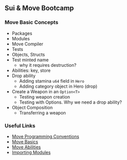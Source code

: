 ## Sui & Move Bootcamp

### Move Basic Concepts


  - Packages
  - Modules
  - Move Compiler
  - Tests
  - Objects, Structs
  - Test minted name
    - why it requires destruction?
  - Abilities: key, store
  - Drop ability
    - Adding stamina `u64` field in `Hero`
    - Adding category object in Hero (drop)
 - Create a Weapon in an `Option<T>`
   - Testing weapon creation
   - Testing with Options. Why we need a drop ability?
  - Object Composition
    - Transferring a weapon

    
### Useful Links

 - [Move Programming Conventions](https://docs.sui.io/concepts/sui-move-concepts/conventions)
 - [Move Basics](https://move-book.com/move-basics/index.html)
 - [Move Abilities](https://move-book.com/move-basics/abilities-introduction.html)
 - [Importing Modules](https://move-book.com/move-basics/importing-modules.html)


